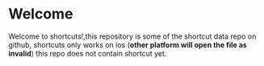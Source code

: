 # Welcome
Welcome to shortcuts!,this repository is some of the shortcut data repo on github,
shortcuts only works on ios (**other platform will open the file as invalid**)
this repo does not contain shortcut yet.
